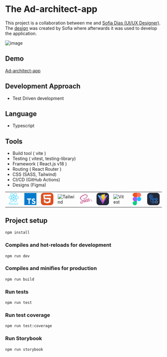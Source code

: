 # The Ad-architect-app

This project is a collaboration between me and [Sofia Dias (UI/UX Designer)](https://dribbble.com/bySofia).
The [design](https://dribbble.com/shots/20492157-Architects-Landing-Page) was created by Sofia where afterwards it was used to develop the application. 

![image](https://user-images.githubusercontent.com/24766085/230608305-de8dbd6c-478c-4418-a634-d98eb1f1e4d0.png)

## Demo
[Ad-architect-app](https://edgi9.github.io/ad-architect-app/)

## Development Approach
- Test Driven development

## Language
- Typescript

## Tools
- Build tool ( vite )
- Testing ( vitest, testing-library)
- Framework ( React.js v18 )
- Routing ( React Router )
- CSS (SASS, Tailwind)
- CI/CD (GitHub Actions)
- Designs (Figma)

<table>
    <tr>
        <td><img src="https://raw.githubusercontent.com/devicons/devicon/master/icons/react/react-original-wordmark.svg" title="React.js" width="200"/></td>
        <td><img src="https://raw.githubusercontent.com/devicons/devicon/master/icons/typescript/typescript-original.svg" title="Typescript" width="200"/></td>
        <td><img src="https://github.com/tandpfun/skill-icons/blob/main/icons/HTML.svg" title="HTML" width="200"/></td>
        <td><img src="https://www.vectorlogo.zone/logos/tailwindcss/tailwindcss-icon.svg" title="Tailwind" width="200"/></td>
        <td><img src="https://raw.githubusercontent.com/devicons/devicon/master/icons/sass/sass-original.svg" title="Sass" width="200"/></td>
        <td><img src="https://github.com/tandpfun/skill-icons/blob/main/icons/Vite-Dark.svg" title="Vite" width="200"/></td>
        <td><img src="https://github.com/bestofjs/bestofjs-webui/blob/master/public/logos/vitest.svg" title="Vitest" width="200"/></td>
        <td><img src="https://github.com/devicons/devicon/blob/master/icons/figma/figma-original.svg" title="Figma" width="200"/></td>
        <td><img src="https://github.com/tandpfun/skill-icons/blob/main/icons/GithubActions-Dark.svg" title="Github Actions" width="200"/></td>
    </tr>
<table>


## Project setup
```
npm install
```

### Compiles and hot-reloads for development
```
npm run dev
```

### Compiles and minifies for production
```
npm run build
```

### Run tests
```
npm run test
```

### Run test coverage
```
npm run test:coverage
```

### Run Storybook
```
npm run storybook
```
